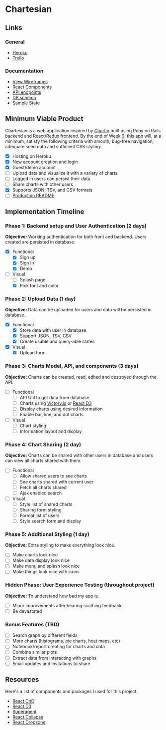 # Chartesian

## Links

### General
* [Heroku][heroku]
* [Trello][trello]

[heroku]: http://chartesian.herokuapp.com/
[trello]: https://trello.com/b/y7o7tgvF/chartesian

### Documentation
* [View Wireframes][wireframes]
* [React Components][components]
* [API endpoints][api-endpoints]
* [DB schema][schema]
* [Sample State][sample-state]

[wireframes]: wireframes
[components]: component-hierarchy.md
[sample-state]: sample-state.md
[api-endpoints]: api-endpoints.md
[schema]: schema.md

## Minimum Viable Product

Chartesian is a web application inspired by [Chartio](https://www.chartio.com) built using Ruby on Rails backend and React/Redux frontend.  By the end of Week 9, this app will, at a minimum, satisfy the following criteria with smooth, bug-free navigation, adequate seed data and
sufficient CSS styling:

- [x] Hosting on Heroku
- [x] New account creation and login
- [x] Guest/demo account
- [ ] Upload data and visualize it with a variety of charts
- [ ] Logged in users can persist their data
- [ ] Share charts with other users
- [x] Supports JSON, TSV, and CSV formats
- [ ] [Production README](docs/production_readme.md)

## Implementation Timeline

### Phase 1: Backend setup and User Authentication (2 days)

**Objective:** Working authentication for both front and backend. Users created are persisted in database.

- [x] Functional
  - [x] Sign up
  - [x] Sign In
  - [x] Demo
- [ ] Visual
  - [ ] Splash page
  - [x] Pick font and color

### Phase 2: Upload Data (1 day)

**Objective:** Data can be uploaded for users and data will be persisted in database.

- [x] Functional
  - [x] Store data with user in database
  - [x] Support JSON, TSV, CSV
  - [x] Create usable and query-able states
- [x] Visual
  - [x] Upload form

### Phase 3: Charts Model, API, and components (3 days)

**Objective:** Charts can be created, read, edited and destroyed through the API.

- [ ] Functional
  - [ ] API Util to get data from database
  - [ ] Charts using [Victory.js](http://formidable.com/open-source/victory/) or [React D3](http://www.reactd3.org/)
  - [ ] Display charts using desired information
  - [ ] Enable bar, line, and dot charts
- [ ] Visual
  - [ ] Chart styling
  - [ ] Information layout and display

### Phase 4: Chart Sharing (2 day)

**Objective:** Charts can be shared with other users in database and users can view all charts shared with them.

- [ ] Functional
  - [ ] Allow shared users to see charts
  - [ ] See charts shared with current user
  - [ ] Fetch all charts shared
  - [ ] Ajax enabled search
- [ ] Visual
  - [ ] Style list of shared charts
  - [ ] Sharing form styling
  - [ ] Format list of users
  - [ ] Style search form and display

### Phase 5: Additional Styling (1 day)

**Objective:** Extra styling to make everything look nice.

- [ ] Make charts look nice
- [ ] Make data display look nice
- [ ] Make menu and splash look nice
- [ ] Make things look nice with icons

### Hidden Phase: User Experience Testing (throughout project)

**Objective:** To understand how bad my app is.

- [ ] Minor improvements after hearing scathing feedback
- [ ] Be devastated

### Bonus Features (TBD)
- [ ] Search graph by different fields
- [ ] More charts (histograms, pie charts, heat maps, etc)
- [ ] Notebook/report creating for charts and data
- [ ] Combine similar plots
- [ ] Extract data from interacting with graphs
- [ ] Email updates and invitations to share

## Resources

Here's a list of components and packages I used for this project.

- [React DnD](http://gaearon.github.io/react-dnd/)
- [React D3](http://www.reactd3.org/)
- [Superagent](https://visionmedia.github.io/superagent/)
- [React Collapse](https://github.com/nkbt/react-collapse)
- [React Dropzone](https://github.com/okonet/react-dropzone)
